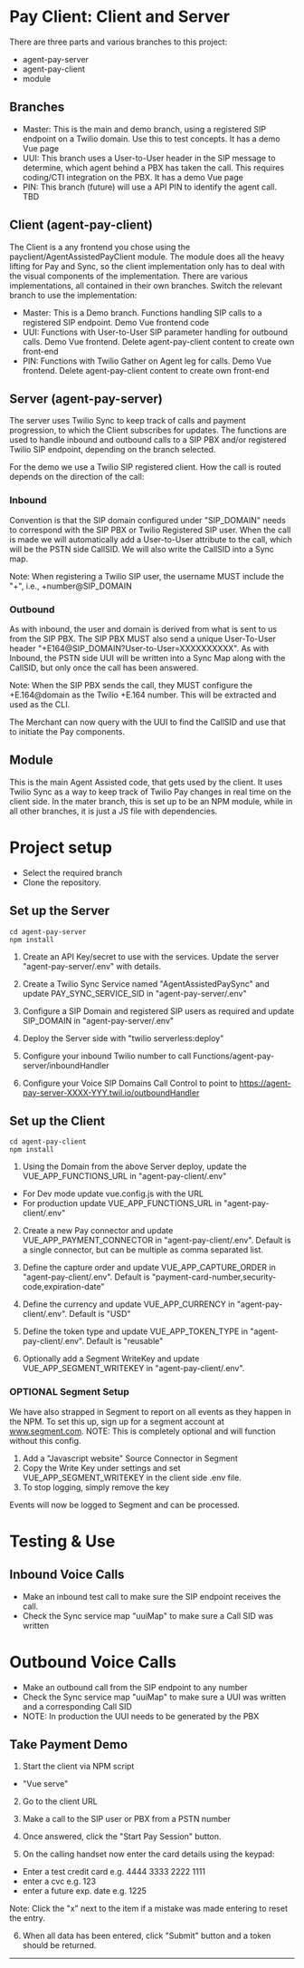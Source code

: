 # Pay Client: Client and Server

There are three parts and various branches to this project:

- agent-pay-server
- agent-pay-client
- module

## Branches

- Master: This is the main and demo branch, using a registered SIP endpoint on a Twilio domain. Use this to test concepts. It has a demo Vue page
- UUI: This branch uses a User-to-User header in the SIP message to determine, which agent behind a PBX has taken the call. This requires coding/CTI integration on the PBX. It has a demo Vue page
- PIN: This branch (future) will use a API PIN to identify the agent call. TBD

## Client (agent-pay-client)

The Client is a any frontend you chose using the payclient/AgentAssistedPayClient module. The module does all the heavy lifting for Pay and Sync, so the client implementation only has to deal with the visual components of the implementation. There are various implementations, all contained in their own branches. Switch the relevant branch to use the implementation:

- Master: This is a Demo branch. Functions handling SIP calls to a registered SIP endpoint. Demo Vue frontend code
- UUI: Functions with User-to-User SIP parameter handling for outbound calls. Demo Vue frontend. Delete agent-pay-client content to create own front-end
- PIN: Functions with Twilio Gather on Agent leg for calls. Demo Vue frontend. Delete agent-pay-client content to create own front-end

## Server (agent-pay-server)

The server uses Twilio Sync to keep track of calls and payment progression, to which the Client subscribes for updates. The functions are used to handle inbound and outbound calls to a SIP PBX and/or registered Twilio SIP endpoint, depending on the branch selected.

For the demo we use a Twilio SIP registered client. How the call is routed depends on the direction of the call:

### Inbound

Convention is that the SIP domain configured under "SIP_DOMAIN" needs to correspond with the SIP PBX or Twilio Registered SIP user.
When the call is made we will automatically add a User-to-User attribute to the call, which will be the PSTN side CallSID. We will
also write the CallSID into a Sync map.

Note: When registering a Twilio SIP user, the username MUST include the "+", i.e., +number@SIP_DOMAIN

### Outbound

As with inbound, the user and domain is derived from what is sent to us from the SIP PBX. The SIP PBX MUST also send a unique
User-To-User header "+E164@SIP_DOMAIN?User-to-User=XXXXXXXXXX". As with Inbound, the PSTN side UUI will be written into
a Sync Map along with the CallSID, but only once the call has been answered.

Note: When the SIP PBX sends the call, they MUST configure the +E.164@domain as the Twilio +E.164 number. This will be extracted
and used as the CLI.

The Merchant can now query with the UUI to find the CallSID and use that to initiate the Pay components.

## Module

This is the main Agent Assisted code, that gets used by the client. It uses Twilio Sync as a way to keep track of Twilio Pay changes in real time on the client side. In the mater branch, this is set up to be an NPM module, while in all other branches, it is just a JS file with dependencies.

# Project setup

- Select the required branch
- Clone the repository.

## Set up the Server

```
cd agent-pay-server
npm install
```

1. Create an API Key/secret to use with the services. Update the server "agent-pay-server/.env" with details.

2. Create a Twilio Sync Service named "AgentAssistedPaySync" and update PAY_SYNC_SERVICE_SID in "agent-pay-server/.env"

3. Configure a SIP Domain and registered SIP users as required and update SIP_DOMAIN in "agent-pay-server/.env"

4. Deploy the Server side with "twilio serverless:deploy"

5. Configure your inbound Twilio number to call Functions/agent-pay-server/inboundHandler

6. Configure your Voice SIP Domains Call Control to point to https://agent-pay-server-XXXX-YYY.twil.io/outboundHandler

## Set up the Client

```
cd agent-pay-client
npm install
```

1. Using the Domain from the above Server deploy, update the VUE_APP_FUNCTIONS_URL in "agent-pay-client/.env"

- For Dev mode update vue.config.js with the URL
- For production update VUE_APP_FUNCTIONS_URL in "agent-pay-client/.env"

2. Create a new Pay connector and update VUE_APP_PAYMENT_CONNECTOR in "agent-pay-client/.env". Default is a single connector, but can be multiple as comma separated list.

3. Define the capture order and update VUE_APP_CAPTURE_ORDER in "agent-pay-client/.env". Default is "payment-card-number,security-code,expiration-date"

4. Define the currency and update VUE_APP_CURRENCY in "agent-pay-client/.env". Default is "USD"

5. Define the token type and update VUE_APP_TOKEN_TYPE in "agent-pay-client/.env". Default is "reusable"

6. Optionally add a Segment WriteKey and update VUE_APP_SEGMENT_WRITEKEY in "agent-pay-client/.env".

### OPTIONAL Segment Setup

We have also strapped in Segment to report on all events as they happen in the NPM. To set this up, sign up for a segment account at www.segment.com.
NOTE: This is completely optional and will function without this config.

1. Add a "Javascript website" Source Connector in Segment
2. Copy the Write Key under settings and set VUE_APP_SEGMENT_WRITEKEY in the client side .env file.
3. To stop logging, simply remove the key

Events will now be logged to Segment and can be processed.

# Testing & Use

## Inbound Voice Calls

- Make an inbound test call to make sure the SIP endpoint receives the call.
- Check the Sync service map "uuiMap" to make sure a Call SID was written

# Outbound Voice Calls

- Make an outbound call from the SIP endpoint to any number
- Check the Sync service map "uuiMap" to make sure a UUI was written and a corresponding Call SID
- NOTE: In production the UUI needs to be generated by the PBX

## Take Payment Demo

1. Start the client via NPM script

- "Vue serve"

2. Go to the client URL

3. Make a call to the SIP user or PBX from a PSTN number

4. Once answered, click the "Start Pay Session" button.

5. On the calling handset now enter the card details using the keypad:

- Enter a test credit card e.g. 4444 3333 2222 1111
- enter a cvc e.g. 123
- enter a future exp. date e.g. 1225

Note: Click the "x" next to the item if a mistake was made entering to reset the entry.

6. When all data has been entered, click "Submit" button and a token should be returned.

---
